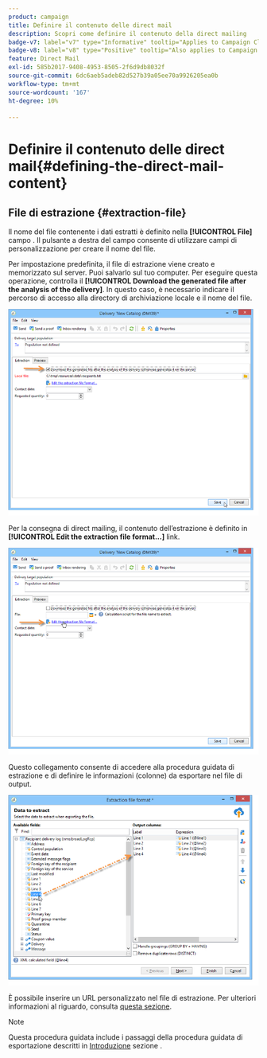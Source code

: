 ```yaml
---
product: campaign
title: Definire il contenuto delle direct mail
description: Scopri come definire il contenuto della direct mailing
badge-v7: label="v7" type="Informative" tooltip="Applies to Campaign Classic v7"
badge-v8: label="v8" type="Positive" tooltip="Also applies to Campaign v8"
feature: Direct Mail
exl-id: 585b2017-9408-4953-8505-2f6d9db8032f
source-git-commit: 6dc6aeb5adeb82d527b39a05ee70a9926205ea0b
workflow-type: tm+mt
source-wordcount: '167'
ht-degree: 10%

---
```


# Definire il contenuto delle direct mail{#defining-the-direct-mail-content}



## File di estrazione {#extraction-file}

Il nome del file contenente i dati estratti è definito nella **[!UICONTROL File]** campo . Il pulsante a destra del campo consente di utilizzare campi di personalizzazione per creare il nome del file.

Per impostazione predefinita, il file di estrazione viene creato e memorizzato sul server. Puoi salvarlo sul tuo computer. Per eseguire questa operazione, controlla il **[!UICONTROL Download the generated file after the analysis of the delivery]**. In questo caso, è necessario indicare il percorso di accesso alla directory di archiviazione locale e il nome del file.

![](assets/s_ncs_user_mail_delivery_local_file.png)

Per la consegna di direct mailing, il contenuto dell’estrazione è definito in **[!UICONTROL Edit the extraction file format...]** link.

![](assets/s_ncs_user_mail_delivery_format_link.png)

Questo collegamento consente di accedere alla procedura guidata di estrazione e di definire le informazioni (colonne) da esportare nel file di output.

![](assets/s_ncs_user_mail_delivery_format_wz.png)

È possibile inserire un URL personalizzato nel file di estrazione. Per ulteriori informazioni al riguardo, consulta [questa sezione](../../web/using/publishing-a-web-form.md).

>[!NOTE]
>
>Questa procedura guidata include i passaggi della procedura guidata di esportazione descritti in [Introduzione](../../platform/using/executing-export-jobs.md) sezione .
